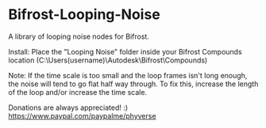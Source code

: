 # Bifrost-Looping-Noise
A library of looping noise nodes for Bifrost.

Install: Place the "Looping Noise" folder inside your Bifrost Compounds location (C:\Users(username)\Autodesk\Bifrost\Compounds)

Note: If the time scale is too small and the loop frames isn't long enough, the noise will tend to go flat half way through. To fix this, increase the length of the loop and/or increase the time scale.

Donations are always appreciated! :) https://www.paypal.com/paypalme/phyverse
